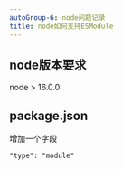 ```yaml
---
autoGroup-6: node问题记录
title: node如何支持ESModule
---
```

## node版本要求

node > 16.0.0

## package.json
增加一个字段
```
"type": "module"
```